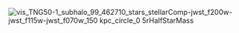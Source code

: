 ![vis_TNG50-1_subhalo_99_462710_stars_stellarComp-jwst_f200w-jwst_f115w-jwst_f070w_150 kpc_circle_0 5rHalfStarMass](https://github.com/user-attachments/assets/9976bfdf-6446-4bd6-b296-7fb24aaa42b8)
